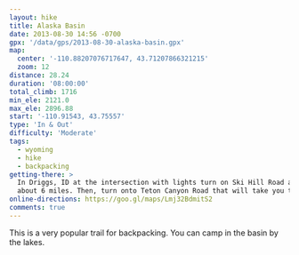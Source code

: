 ```yaml
---
layout: hike
title: Alaska Basin
date: 2013-08-30 14:56 -0700
gpx: '/data/gps/2013-08-30-alaska-basin.gpx'
map:
  center: '-110.88207076717647, 43.71207866321215'
  zoom: 12
distance: 28.24
duration: '08:00:00'
total_climb: 1716
min_ele: 2121.0
max_ele: 2896.88
start: '-110.91543, 43.75557'
type: 'In & Out'
difficulty: 'Moderate'
tags:
  - wyoming
  - hike
  - backpacking
getting-there: >
  In Driggs, ID at the intersection with lights turn on Ski Hill Road and drive on the road for
  about 6 miles. Then, turn onto Teton Canyon Road that will take you to the trail head.
online-directions: https://goo.gl/maps/Lmj32BdmitS2
comments: true
---
```


This is a very popular trail for backpacking. You can camp in the basin by the lakes.
